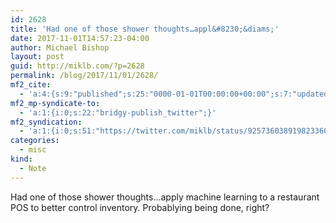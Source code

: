 ```yaml
---
id: 2628
title: 'Had one of those shower thoughts…appl&#8230;&diams;'
date: 2017-11-01T14:57:23-04:00
author: Michael Bishop
layout: post
guid: http://miklb.com/?p=2628
permalink: /blog/2017/11/01/2628/
mf2_cite:
  - 'a:4:{s:9:"published";s:25:"0000-01-01T00:00:00+00:00";s:7:"updated";s:25:"0000-01-01T00:00:00+00:00";s:8:"category";a:1:{i:0;s:0:"";}s:6:"author";a:0:{}}'
mf2_mp-syndicate-to:
  - 'a:1:{i:0;s:22:"bridgy-publish_twitter";}'
mf2_syndication:
  - 'a:1:{i:0;s:51:"https://twitter.com/miklb/status/925736038919823360";}'
categories:
  - misc
kind:
  - Note
---
```

Had one of those shower thoughts…apply machine learning to a restaurant POS to better control inventory. Probablying being done, right?